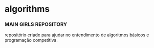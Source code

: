 # algorithms
### MAIN GIRLS REPOSITORY ###
repositório criado para ajudar no entendimento de algoritmos básicos e programação competitiva.
